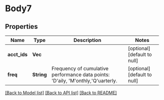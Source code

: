 # Body7

## Properties
Name | Type | Description | Notes
------------ | ------------- | ------------- | -------------
**acct_ids** | **Vec<String>** |  | [optional] [default to null]
**freq** | **String** | Frequency of cumulative performance data points: &#39;D&#39;aily, &#39;M&#39;onthly,&#39;Q&#39;uarterly.  | [optional] [default to null]

[[Back to Model list]](../README.md#documentation-for-models) [[Back to API list]](../README.md#documentation-for-api-endpoints) [[Back to README]](../README.md)


